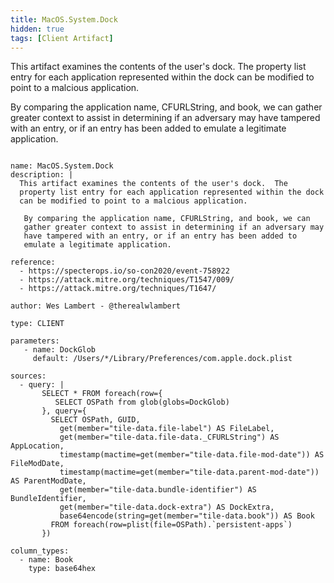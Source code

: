 ```yaml
---
title: MacOS.System.Dock
hidden: true
tags: [Client Artifact]
---
```


This artifact examines the contents of the user's dock.  The
property list entry for each application represented within the dock
can be modified to point to a malcious application.

 By comparing the application name, CFURLString, and book, we can
 gather greater context to assist in determining if an adversary may
 have tampered with an entry, or if an entry has been added to
 emulate a legitimate application.


<pre><code class="language-yaml">
name: MacOS.System.Dock
description: |
  This artifact examines the contents of the user&#x27;s dock.  The
  property list entry for each application represented within the dock
  can be modified to point to a malcious application.

   By comparing the application name, CFURLString, and book, we can
   gather greater context to assist in determining if an adversary may
   have tampered with an entry, or if an entry has been added to
   emulate a legitimate application.

reference:
  - https://specterops.io/so-con2020/event-758922
  - https://attack.mitre.org/techniques/T1547/009/
  - https://attack.mitre.org/techniques/T1647/

author: Wes Lambert - @therealwlambert

type: CLIENT

parameters:
   - name: DockGlob
     default: /Users/*/Library/Preferences/com.apple.dock.plist

sources:
  - query: |
       SELECT * FROM foreach(row={
          SELECT OSPath from glob(globs=DockGlob)
       }, query={
         SELECT OSPath, GUID,
           get(member=&quot;tile-data.file-label&quot;) AS FileLabel,
           get(member=&quot;tile-data.file-data._CFURLString&quot;) AS AppLocation,
           timestamp(mactime=get(member=&quot;tile-data.file-mod-date&quot;)) AS FileModDate,
           timestamp(mactime=get(member=&quot;tile-data.parent-mod-date&quot;)) AS ParentModDate,
           get(member=&quot;tile-data.bundle-identifier&quot;) AS BundleIdentifier,
           get(member=&quot;tile-data.dock-extra&quot;) AS DockExtra,
           base64encode(string=get(member=&quot;tile-data.book&quot;)) AS Book
         FROM foreach(row=plist(file=OSPath).`persistent-apps`)
       })

column_types:
  - name: Book
    type: base64hex

</code></pre>


